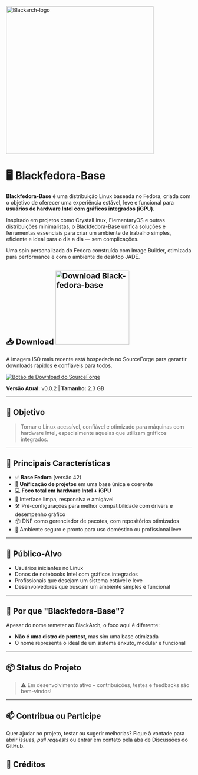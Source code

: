 
<img width="400" height="400" alt="Blackarch-logo" src="https://github.com/user-attachments/assets/cc944209-7e00-4e08-a896-104b6f20d2b0" />

# 🖥️ Blackfedora-Base

**Blackfedora-Base** é uma distribuição Linux baseada no Fedora, criada com o objetivo de oferecer uma experiência estável, leve e funcional para **usuários de hardware Intel com gráficos integrados (iGPU)**.

Inspirado em projetos como CrystalLinux, ElementaryOS e outras distribuições minimalistas, o Blackfedora-Base unifica soluções e ferramentas essenciais para criar um ambiente de trabalho simples, eficiente e ideal para o dia a dia — sem complicações.

Uma spin personalizada do Fedora construída com Image Builder, otimizada para performance e com o ambiente de desktop JADE.

## 📥 Download <a href="https://sourceforge.net/p/black-fedora-base/"><img alt="Download Black-fedora-base" src="https://sourceforge.net/sflogo.php?type=17&amp;group_id=3900944" width=200></a>

A imagem ISO mais recente está hospedada no SourceForge para garantir downloads rápidos e confiáveis para todos.

[![Botão de Download do SourceForge](https://a.fsdn.com/con/app/sf-download-button)](https://sourceforge.net/projects/black-fedora-base/files/latest/download)

**Versão Atual:** v0.0.2 | **Tamanho:** 2.3 GB

---
## 🎯 Objetivo

> Tornar o Linux acessível, confiável e otimizado para máquinas com hardware Intel, especialmente aquelas que utilizam gráficos integrados.

---

## 🚀 Principais Características

- ✅ **Base Fedora** (versão 42)
- 🧩 **Unificação de projetos** em uma base única e coerente
- 💻 **Foco total em hardware Intel + iGPU**
- 🧼 Interface limpa, responsiva e amigável
- 🛠️ Pré-configurações para melhor compatibilidade com drivers e desempenho gráfico
- 📦 DNF como gerenciador de pacotes, com repositórios otimizados
- 🔐 Ambiente seguro e pronto para uso doméstico ou profissional leve

---

## 👥 Público-Alvo

- Usuários iniciantes no Linux
- Donos de notebooks Intel com gráficos integrados
- Profissionais que desejam um sistema estável e leve
- Desenvolvedores que buscam um ambiente simples e funcional

---

## 📌 Por que "Blackfedora-Base"?

Apesar do nome remeter ao BlackArch, o foco aqui é diferente:
- **Não é uma distro de pentest**, mas sim uma base otimizada
- O nome representa o ideal de um sistema enxuto, modular e funcional

---

## 📦 Status do Projeto

> ⚠️ Em desenvolvimento ativo – contribuições, testes e feedbacks são bem-vindos!

---

## 📫 Contribua ou Participe

Quer ajudar no projeto, testar ou sugerir melhorias? Fique à vontade para abrir *issues*, *pull requests* ou entrar em contato pela aba de Discussões do GitHub.


## 🤝 Créditos
